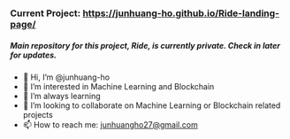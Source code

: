 ### Current Project: https://junhuang-ho.github.io/Ride-landing-page/
##### Main repository for this project, Ride, is currently private. Check in later for updates.

- 👋 Hi, I’m @junhuang-ho
- 👀 I’m interested in Machine Learning and Blockchain
- 🌱 I’m always learning
- 💞️ I’m looking to collaborate on Machine Learning or Blockchain related projects
- 📫 How to reach me: junhuangho27@gmail.com

<!---
junhuang-ho/junhuang-ho is a ✨ special ✨ repository because its `README.md` (this file) appears on your GitHub profile.
You can click the Preview link to take a look at your changes.
--->
